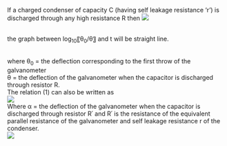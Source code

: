 If a charged condenser of capacity C (having self leakage resistance ‘r’) is discharged through any high resistance R then
<img src ="images/phy1.jpg"><br><br>

the graph between log<sub>10</sub>⁡〖θ<sub>0</sub>/θ〗  and t will be straight line.<br><br>

where θ<sub>0</sub> = the deflection corresponding to the first throw of the galvanometer<br>
          θ = the deflection of the galvanometer when the capacitor is discharged through resistor R.<br>
The relation (1) can also be written as <br>
<img src ="images/phy2.jpg"><br>
Where α = the deflection of the galvanometer when the capacitor is discharged through resistor R՛
and R՛ is the resistance of the equivalent parallel resistance of the galvanometer and self leakage resistance r of the condenser.<br>
<img src ="images/phy3.jpg">
